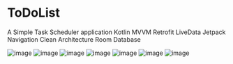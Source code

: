 # ToDoList
A Simple Task Scheduler application 
Kotlin
MVVM
Retrofit
LiveData
Jetpack Navigation
Clean Architecture
Room Database

![image](https://user-images.githubusercontent.com/99501694/234165432-9896a164-165a-461d-a3ea-e0b00431bed5.png)
![image](https://user-images.githubusercontent.com/99501694/234165449-6180aa2b-e8e0-46b3-84d4-a7af67ffae38.png)
![image](https://user-images.githubusercontent.com/99501694/234165476-5364486f-6691-4195-9d52-e23d6aceb5c3.png)
![image](https://user-images.githubusercontent.com/99501694/234165495-f8ae1e32-f649-4ff4-9047-bbb306fc6c5b.png)
![image](https://user-images.githubusercontent.com/99501694/234165509-121efa23-b12a-4874-bef1-df061c3b79b7.png)
![image](https://user-images.githubusercontent.com/99501694/234165524-75f6ab72-e2de-47a0-8426-9f99574d6b05.png)
![image](https://user-images.githubusercontent.com/99501694/234165555-bd01fa00-f742-430e-a82a-dedff9b995df.png)
